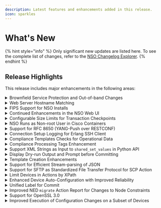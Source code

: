 ```yaml
---
description: Latest features and enhancements added in this release.
icon: sparkles
---
```


# What's New

{% hint style="info" %}
Only significant new updates are listed here. To see the complete list of changes, refer to the [NSO Changelog Explorer](https://developer.cisco.com/docs/nso/changelog-explorer/?from=6.3\&to=6.4).
{% endhint %}

## Release Highlights

This release includes major enhancements in the following areas:

<details>

<summary>Brownfield Service Protection and Out-of-band Changes</summary>

NSO now supports a new `confirm-network-state` commit mode for improved interoperation in the face of out-of-band changes. Using this commit mode, it is now possible to avoid provisioning pre-checks and pre-provisioning sync-from operations, even if there are out-of-band changes on NSO-managed devices.

Additionally, NSO introduces support for policy-defined handling of configuration data that overlaps with NSO-configured services. This eases coexistence with other systems and protects already provisioned services from unwanted modification.

Documentation Updates:

* Added a new section called [Out-of-band Interoperation](operation-and-usage/operations/out-of-band-interoperation.md).

</details>

<details>

<summary>Web Server Hostname Matching</summary>

NSO supports serving web traffic from multiple domains and IP addresses. This functionality is configured by `server-name` and `server-alias` settings in the `ncs.conf` file. In addition, the web server refuses to serve requests to other domain names and addresses by default, in order to not expose the system to redirect-related attacks. This functionality can be disabled, but that is strongly discouraged.

</details>

<details>

<summary>FIPS Support for NSO Installs</summary>

In NSO 6.5, we are introducing support for installing NSO in a [FIPS](https://www.nist.gov/itl/publications-0/federal-information-processing-standards-fips)-compliant mode. With this update, you can now install (or upgrade) NSO in the usual standard mode or in a more targeted FIPS mode to meet the specific crypto requirements of the FIPS 140-3 standard in your organization. Bear in mind that FIPS mode targets a very specific use case and should only be used in FIPS-restricted setups. For most installs, the standard mode is the way to go.

Be advised as well that Cisco's FIPS support is currently limited only to installer-based setups and not available on Cisco-provided containers, but you do have the option to pursue a FIPS-compliant container setup independently.

Documentation Updates:

* Updated the [Installation and Deployment](administration/installation-and-deployment/) sections to add new details about installing and upgrading NSO in a FIPS-compliant setup. Specific details are covered in the sections for [System Install](administration/installation-and-deployment/system-install.md), [Local Install](administration/installation-and-deployment/local-install.md), and [Upgrade NSO](administration/installation-and-deployment/upgrade-nso.md).

</details>

<details>

<summary>Continued Enhancements in the NSO Web UI</summary>

This release brings more improvements to extend the design and functionality of the NSO Web UI. This time, we have implemented substantial new updates in the Web UI tools, namely the Package Manager (now called Packages), Alarms, and Compliance Reporting. More specifically:

* The Packages tool now benefits from an all-new design coherent with Cisco's design philosophy. It also includes new feature updates to handle package management in the Web UI in a more detailed and appealing manner.
* The Alarms tool now offers a vastly updated design as well as improved functionality to handle NSO alarms. Users will see enhancements in the information and options to interact with alarms.
* New improvements have also been made in the Compliance Reporting tool to offer more visual details via graphs in report results.

Documentation Updates:

* Updated the Web UI's Tools section to document new updates in the [Packages](operation-and-usage/webui/tools.md#d5e6487), [Alarms](operation-and-usage/webui/tools.md#d5e6565), and [Compliance Reporting](operation-and-usage/webui/tools.md#sec.webui_compliance) sections.

</details>

<details>

<summary>Configurable Size Limits for Transaction Checkpoints</summary>

Added new `ncs.conf` configuration to modify read-set and write-set size limits for transaction checkpoints.

Documentation Updates:

* Added a new [transaction checkpoint limits](development/core-concepts/nso-concurrency-model.md#automatic-retries-) section to the [NSO Concurrency Model](development/core-concepts/nso-concurrency-model.md) chapter.

</details>

<details>

<summary>NSO Runs as Non-root User in Cisco Containers</summary>

NSO is now installed with the `--run-as-user` option for build and production containers to run NSO from the non-root `nso` user that belongs to the `nso` user group.

Documentation Updates:

* Added a new [NSO Runs from a Non-Root User](whats-new.md#nso-runs-as-non-root-user-in-cisco-containers) section to the [Containerized NSO](administration/installation-and-deployment/containerized-nso.md) chapter.

</details>

<details>

<summary>Support for RFC 8650 (YANG-Push over RESTCONF)</summary>

Implemented support for RFC 8650, "Dynamic Subscription to YANG Events and Datastores over RESTCONF." This update enables subscribed notifications and Yang-Push functionality for RESTCONF. For more details, refer to RFC 8650 and the NSO documentation. Note that subtree filtering and JSON format are not yet supported and are planned for a future release.

Documentation Updates:

* Added a new section, [Dynamic Subscriptions](development/core-concepts/northbound-apis/restconf-api.md#dynamic-subscriptions), in the RESTCONF API documentation.

</details>

<details>

<summary>Connection Setup Logging for Erlang SSH Client</summary>



</details>

<details>

<summary>Compliance Templates Checks for Operational Data</summary>

Support has been added in compliance templates to read the live status of devices. This feature is optional and requires opting in. To activate this functionality, NEDs must be recompiled using the new ncsc flag `--ncs-with-operational-compliance`.&#x20;

Documentation Updates:

* Updated the [Compliance Reporting](operation-and-usage/operations/compliance-reporting.md#device-live-status-checks) section in Operation and Usage to add new details about live-status checks.

</details>

<details>

<summary>Compliance Processing Tags Enhancement</summary>

This release introduces new compliance template enhancements:

* A new `allow-empty` tag allows empty nodes to be considered compliant. Configurations that do not match will still fail.
* Support for enabling or disabling strict mode on parts of a compliance template. The `strict` tag can now be applied to sub-trees, allowing fine-grained control over strict compliance checking.

Updated Documentation:

* Updated the [Compliance Reporting](operation-and-usage/operations/compliance-reporting.md#additional-template-functionality) section in Operation and Usage to add new details about the tags.

</details>

<details>

<summary>Support XML Strings as Input to <code>shared_set_values</code> in Python API</summary>

Added two new methods, `ncs.maagic.set_values_xml()` and `ncs.maagic.shared_set_values_xml()`, making it possible to set large amounts of data using an XML document as input.

</details>

<details>

<summary>Display Dry-run Output and Prompt before Committing</summary>



</details>

<details>

<summary> Template Creation Enhancements</summary>

Added and extended support for generating templates based on device configuration structures:

* New Action: `/devices/create-template` enables creation of device templates from user-defined config paths.
* Extended Action: `/compliance/create-template` now supports generating compliance templates from specified config paths.
* New Action: `/services/create-template` allows creation of service templates and infers a resource-facing service model from config path structures. Outputs include the template and service model, optionally exportable as a service package.

Documentation Updates:

* Updated the [Device Manager](operation-and-usage/operations/nso-device-manager.md#generating-device-templates-from-configuration), [Templates](development/core-concepts/templates.md#ch_templates.templatize), and [Compliance Reporting](operation-and-usage/operations/compliance-reporting.md#device-configuration-checks) sections to add new details about this functionality.

</details>

<details>

<summary>Support for Efficient Stream-parsing of JSON</summary>



</details>

<details>

<summary>Support for SFTP as Standardized File Transfer Protocol for SCP Action</summary>

NSO now supports the option to use SFTP to transfer files between NSO and devices in addition to SCP.

</details>

<details>

<summary>Limit Devices in Actions by XPath</summary>



</details>

<details>

<summary>Enhanced Device Auto-Configuration with Improved Reliability</summary>

The device auto-configure feature in NSO is now more robust and reliable, with enhanced retry mechanisms to handle common deployment challenges. This update ensures smoother and more successful device onboarding in a wider range of network environments.

* Automatic Retry on Failure: The auto-configure process now automatically retries in scenarios where:
  * The device requires a commit operation before configuration can be copied.
  * The device is unreachable.
  * Concurrent auto-configuration processes are running for other devices.
* Granular Control: New global settings under `/devices/global-settings/auto-configure` allow administrators to fine-tune the retry behavior, controlling the number of attempts and the interval between them.
* Proactive Alerting: A new `auto-configure-failed` alarm is raised when the maximum number of retry attempts is exhausted, providing immediate notification of persistent auto-configuration failures.

Documentation Updates:

* Updated the [Device Manager](operation-and-usage/operations/nso-device-manager.md#user_guide.devicemanager.auto-configuring-devices) chapter to add details about auto-configure.

</details>

<details>

<summary>Unified Label for Commit</summary>

This release adds `label` and `comment` as commit parameters across all northbound interfaces and actions supporting the `ncs-commit-params` grouping in the `tailf-ncs-devices` YANG module. These parameters will appear in rollback files, be propagated through the NSO cluster, and applied to devices where needed.

This update removes the need for the `tag` parameter in the commit queue, with `label` now serving as the primary method for event correlation. `label` will replace `commit-queue/tag` in all northbound events, allowing for better event tracking across NSO nodes.

While `rollback-label` and `rollback-comment` remain for rollback files, their use is discouraged in favor of the new `label` and `comment` parameters.

Documentation Updates:

* Updated the [JSON-RPC API](development/advanced-development/web-ui-development/json-rpc-api.md#methods-transaction) 'transaction' section to update details about this change.

</details>

<details>

<summary>Improved NED <code>migrate</code> Action Report for Changes to Node Constraints</summary>



</details>

<details>

<summary>Support for OpenSSL 3.0</summary>

NSO has added support for OpenSSL 3.0 in this release. The Cisco SSL library in this regard has been updated to version 3.0.15.8.0.221 (ciscossl-3.0.15.8.0.221).

</details>

<details>

<summary>Improved Execution of Configuration Changes on a Subset of Devices</summary>



</details>
